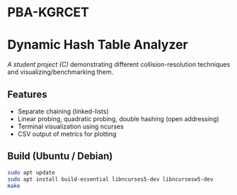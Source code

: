 # PBA-KGRCET
# Dynamic Hash Table Analyzer

*A student project (C)* demonstrating different collision-resolution techniques and visualizing/benchmarking them.

## Features
- Separate chaining (linked-lists)
- Linear probing, quadratic probing, double hashing (open addressing)
- Terminal visualization using ncurses
- CSV output of metrics for plotting

## Build (Ubuntu / Debian)

```bash
sudo apt update
sudo apt install build-essential libncurses5-dev libncursesw5-dev
make

